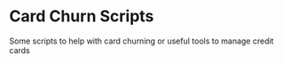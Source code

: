 # Card Churn Scripts

Some scripts to help with card churning or useful tools to manage credit cards